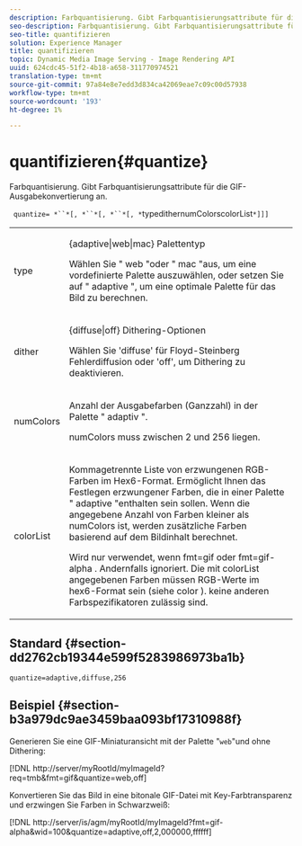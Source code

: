 ```yaml
---
description: Farbquantisierung. Gibt Farbquantisierungsattribute für die GIF-Ausgabekonvertierung an.
seo-description: Farbquantisierung. Gibt Farbquantisierungsattribute für die GIF-Ausgabekonvertierung an.
seo-title: quantifizieren
solution: Experience Manager
title: quantifizieren
topic: Dynamic Media Image Serving - Image Rendering API
uuid: 624cdc45-51f2-4b18-a658-311770974521
translation-type: tm+mt
source-git-commit: 97a84e8e7edd3d834ca42069eae7c09c00d57938
workflow-type: tm+mt
source-wordcount: '193'
ht-degree: 1%

---
```



# quantifizieren{#quantize}

Farbquantisierung. Gibt Farbquantisierungsattribute für die GIF-Ausgabekonvertierung an.

` quantize= *``*[, *``*[, *``*[, *`typedithernumColorscolorList`*]]]`

<table id="simpletable_6BF155FCB8224E7EBFC8D8375AD26A71"> 
 <tr class="strow"> 
  <td class="stentry"> <p> <span class="codeph"> <span class="varname"> type </span> </span> </p> </td> 
  <td class="stentry"> <p> <span class="codeph"> {adaptive|web|mac}  </span> Palettentyp </p> <p>Wählen Sie "<span class="codeph"> web </span>"oder " <span class="codeph"> mac </span>"aus, um eine vordefinierte Palette auszuwählen, oder setzen Sie auf "<span class="codeph"> adaptive </span>", um eine optimale Palette für das Bild zu berechnen. </p> </td> 
 </tr> 
 <tr class="strow"> 
  <td class="stentry"> <p> <span class="codeph"> <span class="varname"> dither  </span> </span> </p> </td> 
  <td class="stentry"> <p> <span class="codeph"> {diffuse|off}  </span> Dithering-Optionen </p> <p>Wählen Sie 'diffuse' für Floyd-Steinberg Fehlerdiffusion oder 'off', um Dithering zu deaktivieren. </p> </td> 
 </tr> 
 <tr class="strow"> 
  <td class="stentry"> <p> <span class="codeph"> <span class="varname"> numColors  </span> </span> </p> </td> 
  <td class="stentry"> <p>Anzahl der Ausgabefarben (Ganzzahl) in der Palette "<span class="codeph"> adaptiv </span>". </p> <p> <span class="codeph"> <span class="varname"> numColors  </span> </span> muss zwischen 2 und 256 liegen. </p> </td> 
 </tr> 
 <tr class="strow"> 
  <td class="stentry"> <p> <span class="codeph"> <span class="varname"> colorList  </span> </span> </p> </td> 
  <td class="stentry"> <p>Kommagetrennte Liste von erzwungenen RGB-Farben im Hex6-Format. Ermöglicht Ihnen das Festlegen erzwungener Farben, die in einer Palette "<span class="codeph"> adaptive </span>"enthalten sein sollen. Wenn die angegebene Anzahl von Farben kleiner als <span class="codeph"> numColors </span> ist, werden zusätzliche Farben basierend auf dem Bildinhalt berechnet. </p> <p>Wird nur verwendet, wenn <span class="codeph"> fmt=gif </span> oder <span class="codeph"> fmt=gif-alpha </span>. Andernfalls ignoriert. Die mit <span class="codeph"> <span class="varname"> colorList </span> </span>  angegebenen Farben müssen RGB-Werte im hex6-Format sein (siehe <span class="codeph"> color </span>). keine anderen Farbspezifikatoren zulässig sind. </p> </td> 
 </tr> 
</table>

## Standard {#section-dd2762cb19344e599f5283986973ba1b}

`quantize=adaptive,diffuse,256`

## Beispiel {#section-b3a979dc9ae3459baa093bf17310988f}

Generieren Sie eine GIF-Miniaturansicht mit der Palette &quot;`web`&quot;und ohne Dithering:

[!DNL http://server/myRootId/myImageId?req=tmb&fmt=gif&quantize=web,off]

Konvertieren Sie das Bild in eine bitonale GIF-Datei mit Key-Farbtransparenz und erzwingen Sie Farben in Schwarzweiß:

[!DNL http://server/is/agm/myRootId/myImageId?fmt=gif-alpha&wid=100&quantize=adaptive,off,2,000000,ffffff]
